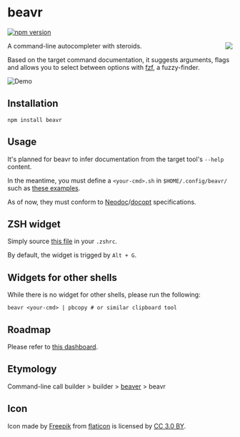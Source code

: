 # beavr

[![npm version](https://badge.fury.io/js/beavr.svg)](https://badge.fury.io/js/beavr)

<img src="https://user-images.githubusercontent.com/3226564/56245772-95f85c80-6076-11e9-9f86-054231221e1f.png" align="right" />

A command-line autocompleter with steroids.

Based on the target command documentation, it suggests arguments, flags and allows you to select between options with [fzf](https://github.com/junegunn/fzf), a fuzzy-finder.

![Demo](https://user-images.githubusercontent.com/3226564/56243794-d6091080-6071-11e9-8940-9b4c79e66a4e.gif)


## Installation

```terminal
npm install beavr
```


## Usage

It's planned for beavr to infer documentation from the target tool's `--help` content. 

In the meantime, you must define a `<your-cmd>.sh` in `$HOME/.config/beavr/` such as [these examples](https://github.com/denisidoro/beavr/tree/master/docs). 

As of now, they must conform to [Neodoc](https://github.com/felixSchl/neodoc)/[docopt](http://docopt.org/) specifications.


## ZSH widget

Simply source [this file](https://github.com/denisidoro/beavr/blob/master/zsh/widget.zsh) in your `.zshrc`.

By default, the widget is trigged by `Alt + G`.


## Widgets for other shells

While there is no widget for other shells, please run the following:
```terminal
beavr <your-cmd> | pbcopy # or similar clipboard tool
```


## Roadmap

Please refer to [this dashboard](https://github.com/denisidoro/beavr/projects/1).


## Etymology

Command-line call builder > builder > [beaver](https://en.wikipedia.org/wiki/Beaver) > beavr


## Icon

Icon made by [Freepik](https://www.freepik.com) from [flaticon](https://www.flaticon.com) is licensed by [CC 3.0 BY](http://creativecommons.org/licenses/by/3.0/).